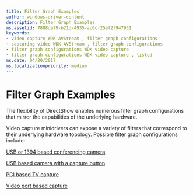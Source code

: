 ```yaml
---
title: Filter Graph Examples
author: windows-driver-content
description: Filter Graph Examples
ms.assetid: 7888da79-b21d-4935-ac6c-25ef2f947931
keywords:
- video capture WDK AVStream , filter graph configurations
- capturing video WDK AVStream , filter graph configurations
- filter graph configurations WDK video capture
- filter graph configurations WDK video capture , listed
ms.date: 04/20/2017
ms.localizationpriority: medium
---
```


# Filter Graph Examples


The flexibility of DirectShow enables numerous filter graph configurations that mirror the capabilities of the underlying hardware.

Video capture minidrivers can expose a variety of filters that correspond to their underlying hardware topology. Possible filter graph configurations include:

[USB or 1394 based conferencing camera](usb-or-1394-based-conferencing-camera.md)

[USB based camera with a capture button](usb-based-camera-with-a-capture-button.md)

[PCI based TV capture](pci-based-tv-capture.md)

[Video port based capture](video-port-based-capture.md)

 

 




